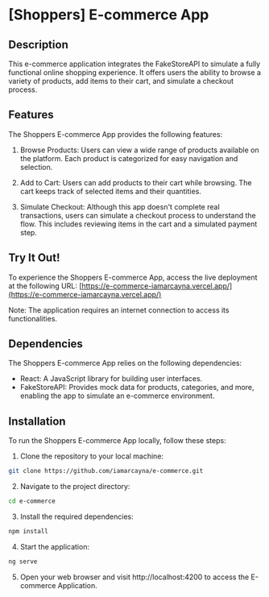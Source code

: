 # [Shoppers] E-commerce App

## Description

This e-commerce application integrates the FakeStoreAPI to simulate a fully functional online shopping experience. It offers users the ability to browse a variety of products, add items to their cart, and simulate a checkout process.

## Features

The Shoppers E-commerce App provides the following features:

1. Browse Products: Users can view a wide range of products available on the platform. Each product is categorized for easy navigation and selection.

2. Add to Cart: Users can add products to their cart while browsing. The cart keeps track of selected items and their quantities.

3. Simulate Checkout: Although this app doesn't complete real transactions, users can simulate a checkout process to understand the flow. This includes reviewing items in the cart and a simulated payment step.

## Try It Out!

To experience the Shoppers E-commerce App, access the live deployment at the following URL: [https://e-commerce-iamarcayna.vercel.app/](https://e-commerce-iamarcayna.vercel.app/)

Note: The application requires an internet connection to access its functionalities.

## Dependencies

The Shoppers E-commerce App relies on the following dependencies:

- React: A JavaScript library for building user interfaces.
- FakeStoreAPI: Provides mock data for products, categories, and more, enabling the app to simulate an e-commerce environment.

## Installation

To run the Shoppers E-commerce App locally, follow these steps:

1. Clone the repository to your local machine:

```bash
git clone https://github.com/iamarcayna/e-commerce.git
```

2. Navigate to the project directory:

```bash
cd e-commerce
```

3. Install the required dependencies:

```bash
npm install
```

4. Start the application:

```bash
ng serve
```

5. Open your web browser and visit http://localhost:4200 to access the E-commerce Application.
